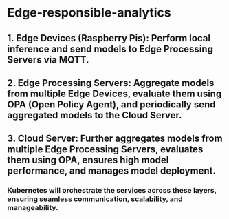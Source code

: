 # Edge-responsible-analytics
 
## 1. Edge Devices (Raspberry Pis): Perform local inference and send models to Edge Processing Servers via MQTT.

## 2. Edge Processing Servers: Aggregate models from multiple Edge Devices, evaluate them using OPA (Open Policy Agent), and periodically send aggregated models to the Cloud Server.

## 3. Cloud Server: Further aggregates models from multiple Edge Processing Servers, evaluates them using OPA, ensures high model performance, and manages model deployment.

### Kubernetes will orchestrate the services across these layers, ensuring seamless communication, scalability, and manageability.